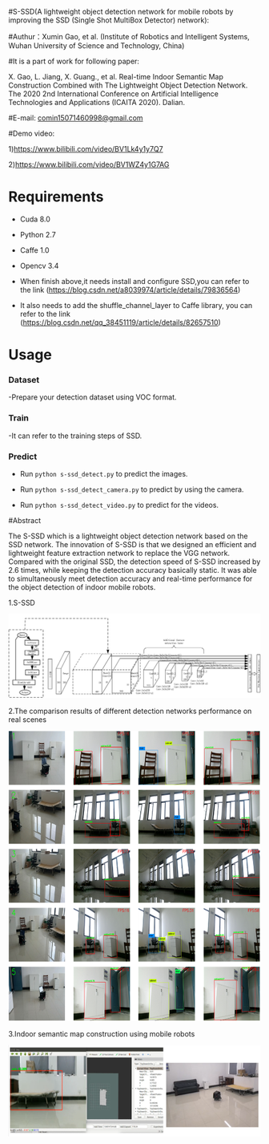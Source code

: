 #S-SSD(A lightweight object detection network for mobile robots by improving the SSD (Single Shot MultiBox Detector) network):

#Authur：Xumin Gao, et al. (Institute of Robotics and Intelligent Systems, Wuhan University of Science and Technology, China)

#It is a part of work for following paper: 

X. Gao, L. Jiang, X. Guang., et al. Real-time Indoor Semantic Map Construction Combined with The Lightweight Object Detection Network. The 2020 2nd International Conference on Artificial Intelligence Technologies and Applications (ICAITA 2020). Dalian.


#E-mail: comin15071460998@gmail.com



#Demo video:

1)https://www.bilibili.com/video/BV1Lk4y1y7Q7

2)https://www.bilibili.com/video/BV1WZ4y1G7AG


# Requirements
- Cuda 8.0

- Python 2.7

- Caffe 1.0

- Opencv 3.4

- When finish above,it needs install and configure SSD,you can refer to the link (https://blog.csdn.net/a8039974/article/details/79836564)


- It also needs to add the shuffle_channel_layer to Caffe library, you can refer to the link (https://blog.csdn.net/qq_38451119/article/details/82657510) 


# Usage

### Dataset

-Prepare your detection dataset using VOC format.

### Train

-It can refer to the training steps of SSD.

### Predict

- Run `python s-ssd_detect.py` to predict the images.

- Run `python s-ssd_detect_camera.py` to predict by using the camera.

- Run `python s-ssd_detect_video.py` to predict for the videos.


#Abstract

The S-SSD which is a lightweight object detection network based on the SSD network. The innovation of S-SSD is that we designed an efficient and lightweight feature extraction network to replace the VGG network. Compared with the original SSD, the detection speed of S-SSD increased by 2.6 times, while keeping the detection accuracy basically static. It was able to simultaneously meet detection accuracy and real-time performance for the object detection of indoor mobile robots.

1.S-SSD

![Image text](https://github.com/XuminGaoGithub/S-SSD/blob/main/S-SSD.png)

2.The comparison results of different detection networks performance on real scenes

![Image text](https://github.com/XuminGaoGithub/S-SSD/blob/main/1.png)

3.Indoor semantic map construction using mobile robots

![Image text](https://github.com/XuminGaoGithub/S-SSD/blob/main/2.png)


